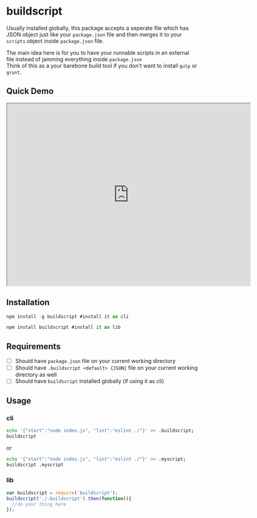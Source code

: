 # buildscript
Usually installed globally, this package accepts a seperate file which has JSON object just like your `package.json` file and then merges it to your `scripts` object inside `package.json` file.

The main idea here is for you to have your runnable scripts in an external file instead of jamming everything inside `package.json`  
Think of this as a your barebone build tool if you don't want to install `gulp` or `grunt`.

## Quick Demo
<iframe src="http://showterm.io/e820ca3ff0aeabea1640e" width="640" height="480"></iframe>

## Installation
```js
npm install -g buildscript #install it as cli
```

```js
npm install buildscript #install it as lib
```
## Requirements
- [ ] Should have `package.json` file on your current working directory
- [ ] Should have `.buildscript <default> {JSON}` file on your current working directory as well
- [ ] Should have `buildscript` installed globally (if using it as cli)

## Usage
### cli
```bash
echo '{"start":"node index.js", "lint":"eslint ./"}' >> .buildscript;
buildscript
```
or

```bash
echo '{"start":"node index.js", "lint":"eslint ./"}' >> .myscript;
buildscript .myscript
```
### lib
```js
var buildscript = require('buildscript');
buildscript('./.buildscript').then(function(){
  //do your thing here
});
```
